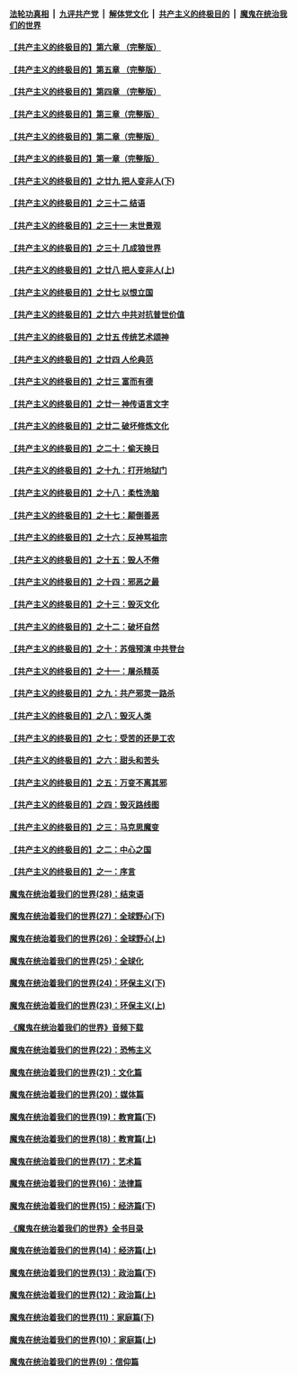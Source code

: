 ####  [法轮功真相](../../../../basic/blob/master/README.md?t=04201808) &nbsp;|&nbsp; [九评共产党](../../../../9ping.md/blob/master/README.md?t=04201808) &nbsp;|&nbsp; [解体党文化](../../../../jtdwh.md/blob/master/README.md?t=04201808)  &nbsp;|&nbsp; [共产主义的终极目的](../../../../gczydzjmd.md/blob/master/README.md?t=04201808) &nbsp;|&nbsp; [魔鬼在统治我们的世界](../../../../mgztzwmdsj.md/blob/master/README.md?t=04201808) 

#### [【共产主义的终极目的】第六章 （完整版）](../pages/nsc422/n11428913.md?t=04201808) 

#### [【共产主义的终极目的】第五章 （完整版）](../pages/nsc422/n11428912.md?t=04201808) 

#### [【共产主义的终极目的】第四章 （完整版）](../pages/nsc422/n11428907.md?t=04201808) 

#### [【共产主义的终极目的】第三章（完整版）](../pages/nsc422/n11428848.md?t=04201808) 

#### [【共产主义的终极目的】第二章（完整版）](../pages/nsc422/n11428831.md?t=04201808) 

#### [【共产主义的终极目的】第一章（完整版）](../pages/nsc422/n11417651.md?t=04201808) 

#### [【共产主义的终极目的】之廿九 把人变非人(下)](../pages/nsc422/n11344140.md?t=04201808) 

#### [【共产主义的终极目的】之三十二 结语](../pages/nsc422/n11360535.md?t=04201808) 

#### [【共产主义的终极目的】之三十一 末世景观](../pages/nsc422/n11351129.md?t=04201808) 

#### [【共产主义的终极目的】之三十 几成狼世界](../pages/nsc422/n11348280.md?t=04201808) 

#### [【共产主义的终极目的】之廿八 把人变非人(上)](../pages/nsc422/n11340492.md?t=04201808) 

#### [【共产主义的终极目的】之廿七 以恨立国](../pages/nsc422/n11336944.md?t=04201808) 

#### [【共产主义的终极目的】之廿六 中共对抗普世价值](../pages/nsc422/n11324785.md?t=04201808) 

#### [【共产主义的终极目的】之廿五 传统艺术颂神](../pages/nsc422/n11296396.md?t=04201808) 

#### [【共产主义的终极目的】之廿四 人伦典范](../pages/nsc422/n11296397.md?t=04201808) 

#### [【共产主义的终极目的】之廿三 富而有德](../pages/nsc422/n11283598.md?t=04201808) 

#### [【共产主义的终极目的】之廿一 神传语言文字](../pages/nsc422/n11263265.md?t=04201808) 

#### [【共产主义的终极目的】之廿二 破坏修炼文化](../pages/nsc422/n11245728.md?t=04201808) 

#### [【共产主义的终极目的】之二十：偷天换日](../pages/nsc422/n11238846.md?t=04201808) 

#### [【共产主义的终极目的】之十九：打开地狱门](../pages/nsc422/n11206376.md?t=04201808) 

#### [【共产主义的终极目的】之十八：柔性洗脑](../pages/nsc422/n11199994.md?t=04201808) 

#### [【共产主义的终极目的】之十七：颠倒善恶](../pages/nsc422/n11179782.md?t=04201808) 

#### [【共产主义的终极目的】之十六：反神骂祖宗](../pages/nsc422/n11166798.md?t=04201808) 

#### [【共产主义的终极目的】之十五：毁人不倦](../pages/nsc422/n11166792.md?t=04201808) 

#### [【共产主义的终极目的】之十四：邪恶之最](../pages/nsc422/n11150249.md?t=04201808) 

#### [【共产主义的终极目的】之十三：毁灭文化](../pages/nsc422/n11135227.md?t=04201808) 

#### [【共产主义的终极目的】之十二：破坏自然](../pages/nsc422/n11135214.md?t=04201808) 

#### [【共产主义的终极目的】之十：苏俄预演 中共登台](../pages/nsc422/n11118424.md?t=04201808) 

#### [【共产主义的终极目的】之十一：屠杀精英](../pages/nsc422/n11118442.md?t=04201808) 

#### [【共产主义的终极目的】之九：共产邪灵一路杀](../pages/nsc422/n11114139.md?t=04201808) 

#### [【共产主义的终极目的】之八：毁灭人类](../pages/nsc422/n11108503.md?t=04201808) 

#### [【共产主义的终极目的】之七：受苦的还是工农](../pages/nsc422/n11101809.md?t=04201808) 

#### [【共产主义的终极目的】之六：甜头和苦头](../pages/nsc422/n11096971.md?t=04201808) 

#### [【共产主义的终极目的】之五：万变不离其邪](../pages/nsc422/n11091285.md?t=04201808) 

#### [【共产主义的终极目的】之四：毁灭路线图](../pages/nsc422/n11086284.md?t=04201808) 

#### [【共产主义的终极目的】之三：马克思魔变](../pages/nsc422/n11061941.md?t=04201808) 

#### [【共产主义的终极目的】之二：中心之国](../pages/nsc422/n11047728.md?t=04201808) 

#### [【共产主义的终极目的】之一：序言](../pages/nsc422/n11086077.md?t=04201808) 

#### [魔鬼在统治着我们的世界(28)：结束语](../pages/nsc422/n10936246.md?t=04201808) 

#### [魔鬼在统治着我们的世界(27)：全球野心(下)](../pages/nsc422/n10928319.md?t=04201808) 

#### [魔鬼在统治着我们的世界(26)：全球野心(上)](../pages/nsc422/n10900318.md?t=04201808) 

#### [魔鬼在统治着我们的世界(25)：全球化](../pages/nsc422/n10788205.md?t=04201808) 

#### [魔鬼在统治着我们的世界(24)：环保主义(下)](../pages/nsc422/n10695307.md?t=04201808) 

#### [魔鬼在统治着我们的世界(23)：环保主义(上)](../pages/nsc422/n10688613.md?t=04201808) 

#### [《魔鬼在统治着我们的世界》音频下载](../pages/nsc422/n10635553.md?t=04201808) 

#### [魔鬼在统治着我们的世界(22)：恐怖主义](../pages/nsc422/n10614727.md?t=04201808) 

#### [魔鬼在统治着我们的世界(21)：文化篇](../pages/nsc422/n10597706.md?t=04201808) 

#### [魔鬼在统治着我们的世界(20)：媒体篇](../pages/nsc422/n10586579.md?t=04201808) 

#### [魔鬼在统治着我们的世界(19)：教育篇(下)](../pages/nsc422/n10564808.md?t=04201808) 

#### [魔鬼在统治着我们的世界(18)：教育篇(上)](../pages/nsc422/n10526970.md?t=04201808) 

#### [魔鬼在统治着我们的世界(17)：艺术篇](../pages/nsc422/n10499093.md?t=04201808) 

#### [魔鬼在统治着我们的世界(16)：法律篇](../pages/nsc422/n10485969.md?t=04201808) 

#### [魔鬼在统治着我们的世界(15)：经济篇(下)](../pages/nsc422/n10469975.md?t=04201808) 

#### [《魔鬼在统治着我们的世界》全书目录](../pages/nsc422/n10464261.md?t=04201808) 

#### [魔鬼在统治着我们的世界(14)：经济篇(上)](../pages/nsc422/n10457370.md?t=04201808) 

#### [魔鬼在统治着我们的世界(13)：政治篇(下)](../pages/nsc422/n10448270.md?t=04201808) 

#### [魔鬼在统治着我们的世界(12)：政治篇(上)](../pages/nsc422/n10444576.md?t=04201808) 

#### [魔鬼在统治着我们的世界(11)：家庭篇(下)](../pages/nsc422/n10440961.md?t=04201808) 

#### [魔鬼在统治着我们的世界(10)：家庭篇(上)](../pages/nsc422/n10435448.md?t=04201808) 

#### [魔鬼在统治着我们的世界(9)：信仰篇](../pages/nsc422/n10432159.md?t=04201808) 

